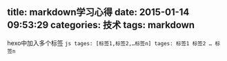 title: markdown学习心得
date: 2015-01-14 09:53:29
categories: 技术
tags: markdown
---

hexo中加入多个标签
``js
tages: [标签1,标签2,…标签n]
tages:
标签1
标签2
…
标签n
``
<!-- more -->
